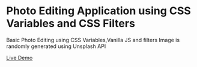 # Photo Editing Application using CSS Variables and CSS Filters
Basic Photo Editing using CSS Variables,Vanilla JS and filters
Image is randomly generated using Unsplash API

[Live Demo](http://abhisheksharma.design/photoeditor)
